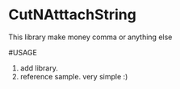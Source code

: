 # CutNAtttachString
This library make money comma or anything else

#USAGE
1. add library.
2. reference sample. very simple :)